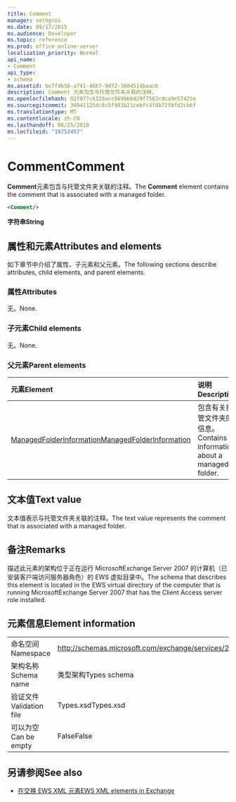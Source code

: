 ```yaml
---
title: Comment
manager: sethgros
ms.date: 09/17/2015
ms.audience: Developer
ms.topic: reference
ms.prod: office-online-server
localization_priority: Normal
api_name:
- Comment
api_type:
- schema
ms.assetid: be7f4b56-a741-46b7-9d72-3604514baac6
description: Comment 元素包含与托管文件夹关联的注释。
ms.openlocfilehash: 02f077c6320acc989bbbd29f7563cdca9e57425e
ms.sourcegitcommit: 34041125dc8c5f993b21cebfc4f8b72f0fd2cb6f
ms.translationtype: MT
ms.contentlocale: zh-CN
ms.lasthandoff: 06/25/2018
ms.locfileid: "19753457"
---
```

# <a name="comment"></a><span data-ttu-id="4b2e2-103">Comment</span><span class="sxs-lookup"><span data-stu-id="4b2e2-103">Comment</span></span>

<span data-ttu-id="4b2e2-104">**Comment**元素包含与托管文件夹关联的注释。</span><span class="sxs-lookup"><span data-stu-id="4b2e2-104">The **Comment** element contains the comment that is associated with a managed folder.</span></span> 
  
```xml
<Comment/>
```

 <span data-ttu-id="4b2e2-105">**字符串**</span><span class="sxs-lookup"><span data-stu-id="4b2e2-105">**String**</span></span>
## <a name="attributes-and-elements"></a><span data-ttu-id="4b2e2-106">属性和元素</span><span class="sxs-lookup"><span data-stu-id="4b2e2-106">Attributes and elements</span></span>

<span data-ttu-id="4b2e2-107">如下章节中介绍了属性、子元素和父元素。</span><span class="sxs-lookup"><span data-stu-id="4b2e2-107">The following sections describe attributes, child elements, and parent elements.</span></span>
  
### <a name="attributes"></a><span data-ttu-id="4b2e2-108">属性</span><span class="sxs-lookup"><span data-stu-id="4b2e2-108">Attributes</span></span>

<span data-ttu-id="4b2e2-109">无。</span><span class="sxs-lookup"><span data-stu-id="4b2e2-109">None.</span></span>
  
### <a name="child-elements"></a><span data-ttu-id="4b2e2-110">子元素</span><span class="sxs-lookup"><span data-stu-id="4b2e2-110">Child elements</span></span>

<span data-ttu-id="4b2e2-111">无。</span><span class="sxs-lookup"><span data-stu-id="4b2e2-111">None.</span></span>
  
### <a name="parent-elements"></a><span data-ttu-id="4b2e2-112">父元素</span><span class="sxs-lookup"><span data-stu-id="4b2e2-112">Parent elements</span></span>

|<span data-ttu-id="4b2e2-113">**元素**</span><span class="sxs-lookup"><span data-stu-id="4b2e2-113">**Element**</span></span>|<span data-ttu-id="4b2e2-114">**说明**</span><span class="sxs-lookup"><span data-stu-id="4b2e2-114">**Description**</span></span>|
|:-----|:-----|
|[<span data-ttu-id="4b2e2-115">ManagedFolderInformation</span><span class="sxs-lookup"><span data-stu-id="4b2e2-115">ManagedFolderInformation</span></span>](managedfolderinformation.md) <br/> |<span data-ttu-id="4b2e2-116">包含有关托管文件夹的信息。</span><span class="sxs-lookup"><span data-stu-id="4b2e2-116">Contains information about a managed folder.</span></span>  <br/> |
   
## <a name="text-value"></a><span data-ttu-id="4b2e2-117">文本值</span><span class="sxs-lookup"><span data-stu-id="4b2e2-117">Text value</span></span>

<span data-ttu-id="4b2e2-118">文本值表示与托管文件夹关联的注释。</span><span class="sxs-lookup"><span data-stu-id="4b2e2-118">The text value represents the comment that is associated with a managed folder.</span></span>
  
## <a name="remarks"></a><span data-ttu-id="4b2e2-119">备注</span><span class="sxs-lookup"><span data-stu-id="4b2e2-119">Remarks</span></span>

<span data-ttu-id="4b2e2-120">描述此元素的架构位于正在运行 MicrosoftExchange Server 2007 的计算机（已安装客户端访问服务器角色）的 EWS 虚拟目录中。</span><span class="sxs-lookup"><span data-stu-id="4b2e2-120">The schema that describes this element is located in the EWS virtual directory of the computer that is running MicrosoftExchange Server 2007 that has the Client Access server role installed.</span></span>
  
## <a name="element-information"></a><span data-ttu-id="4b2e2-121">元素信息</span><span class="sxs-lookup"><span data-stu-id="4b2e2-121">Element information</span></span>

|||
|:-----|:-----|
|<span data-ttu-id="4b2e2-122">命名空间</span><span class="sxs-lookup"><span data-stu-id="4b2e2-122">Namespace</span></span>  <br/> |http://schemas.microsoft.com/exchange/services/2006/types  <br/> |
|<span data-ttu-id="4b2e2-123">架构名称</span><span class="sxs-lookup"><span data-stu-id="4b2e2-123">Schema name</span></span>  <br/> |<span data-ttu-id="4b2e2-124">类型架构</span><span class="sxs-lookup"><span data-stu-id="4b2e2-124">Types schema</span></span>  <br/> |
|<span data-ttu-id="4b2e2-125">验证文件</span><span class="sxs-lookup"><span data-stu-id="4b2e2-125">Validation file</span></span>  <br/> |<span data-ttu-id="4b2e2-126">Types.xsd</span><span class="sxs-lookup"><span data-stu-id="4b2e2-126">Types.xsd</span></span>  <br/> |
|<span data-ttu-id="4b2e2-127">可以为空</span><span class="sxs-lookup"><span data-stu-id="4b2e2-127">Can be empty</span></span>  <br/> |<span data-ttu-id="4b2e2-128">False</span><span class="sxs-lookup"><span data-stu-id="4b2e2-128">False</span></span>  <br/> |
   
## <a name="see-also"></a><span data-ttu-id="4b2e2-129">另请参阅</span><span class="sxs-lookup"><span data-stu-id="4b2e2-129">See also</span></span>



- [<span data-ttu-id="4b2e2-130">在交换 EWS XML 元素</span><span class="sxs-lookup"><span data-stu-id="4b2e2-130">EWS XML elements in Exchange</span></span>](ews-xml-elements-in-exchange.md)

